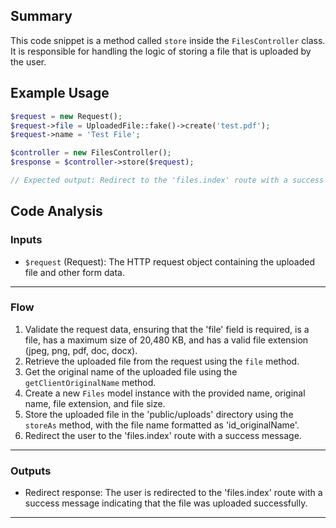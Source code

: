 ## Summary
This code snippet is a method called `store` inside the `FilesController` class. It is responsible for handling the logic of storing a file that is uploaded by the user.

## Example Usage
```php
$request = new Request();
$request->file = UploadedFile::fake()->create('test.pdf');
$request->name = 'Test File';

$controller = new FilesController();
$response = $controller->store($request);

// Expected output: Redirect to the 'files.index' route with a success message
```

## Code Analysis
### Inputs
- `$request` (Request): The HTTP request object containing the uploaded file and other form data.
___
### Flow
1. Validate the request data, ensuring that the 'file' field is required, is a file, has a maximum size of 20,480 KB, and has a valid file extension (jpeg, png, pdf, doc, docx).
2. Retrieve the uploaded file from the request using the `file` method.
3. Get the original name of the uploaded file using the `getClientOriginalName` method.
4. Create a new `Files` model instance with the provided name, original name, file extension, and file size.
5. Store the uploaded file in the 'public/uploads' directory using the `storeAs` method, with the file name formatted as 'id_originalName'.
6. Redirect the user to the 'files.index' route with a success message.
___
### Outputs
- Redirect response: The user is redirected to the 'files.index' route with a success message indicating that the file was uploaded successfully.
___
